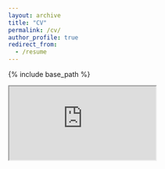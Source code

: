 ```yaml
---
layout: archive
title: "CV"
permalink: /cv/
author_profile: true
redirect_from:
  - /resume
---
```


{% include base_path %}


<iframe src="https://docs.google.com/document/d/e/2PACX-1vSKLBCog_f5cGN3jv6kk5ZwvsdER5ZrHdgUpla_ydHHDk4nBO2emueWTTDw94i483Q4VX8nrzIWddYs/pub?embedded=true"></iframe>